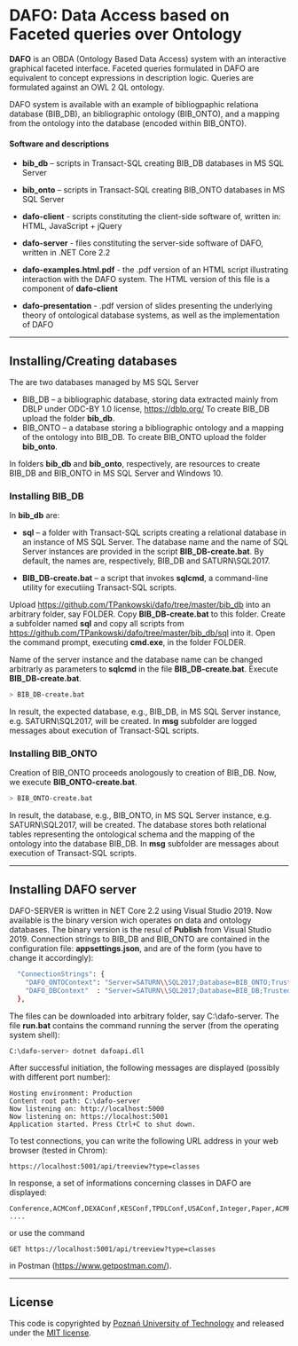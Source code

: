 # DAFO: Data Access based on Faceted queries over Ontology

**DAFO** is an OBDA (Ontology Based Data Access) system with an interactive graphical faceted interface. Faceted queries formulated in DAFO are equivalent to concept expressions in description logic. Queries are formulated against an OWL 2 QL ontology.

DAFO system is available with an example of bibliogpaphic relationa database (BIB_DB), an bibliographic ontology (BIB_ONTO), and a mapping from the ontology into the database (encoded within BIB_ONTO).


#### Software and descriptions ####

* **bib_db** – scripts in Transact-SQL creating BIB_DB databases in MS SQL Server

* **bib_onto** – scripts in Transact-SQL creating BIB_ONTO databases in MS SQL Server

* **dafo-client** - scripts constituting the client-side software of, written in: HTML, JavaScript + jQuery

* **dafo-server** - files constituting the server-side software of DAFO, written in .NET Core 2.2

* **dafo-examples.html.pdf** - the .pdf version of an HTML script illustrating interaction with the DAFO system. The HTML version of this file is a component of **dafo-client**

* **dafo-presentation** - .pdf version of slides presenting the underlying theory of ontological database systems, as well as the implementation of DAFO

---------------------------------------------------------------------------------------------------------------------------------

## Installing/Creating databases
The are two databases managed by MS SQL Server
* BIB_DB – a bibliographic database, storing data extracted mainly from DBLP under  ODC-BY 1.0 license, https://dblp.org/
To create BIB_DB upload the folder **bib_db**.
* BIB_ONTO – a database storing a bibliographic ontology and a mapping of the ontology into BIB_DB. To create BIB_ONTO upload the folder **bib_onto**.

In folders **bib_db** and **bib_onto**, respectively, are resources to create BIB_DB and BIB_ONTO in MS SQL Server and Windows 10.

### Installing BIB_DB

In **bib_db** are: 

* **sql** – a folder with Transact-SQL scripts creating a relational database in an instance of MS SQL Server. The database name and the name of SQL Server instances are provided in the script **BIB_DB-create.bat**. By default, the names are, respectively, BIB_DB and SATURN\SQL2017. 

* **BIB_DB-create.bat** – a script that invokes **sqlcmd**, 
a command-line utility for executiing Transact-SQL scripts.

Upload https://github.com/TPankowski/dafo/tree/master/bib_db into an arbitrary folder, say FOLDER. Copy  **BIB_DB-create.bat** to this folder. Create a subfolder named **sql** and copy all scripts from https://github.com/TPankowski/dafo/tree/master/bib_db/sql into it. Open the command prompt, executing **cmd.exe**, in the folder FOLDER. 

Name of the server instance and the database name can be changed arbitrarly as parameters to **sqlcmd** in the file **BIB_DB-create.bat**. Execute **BIB_DB-create.bat**.

```bash
> BIB_DB-create.bat
```

In result, the expected database, e.g., BIB_DB, in MS SQL Server instance, e.g. SATURN\SQL2017, will be created.
In **msg** subfolder are logged messages about execution of Transact-SQL scripts.

### Installing BIB_ONTO

Creation of BIB_ONTO proceeds anologously to creation of BIB_DB.
Now, we execute **BIB_ONTO-create.bat**.
```bash
> BIB_ONTO-create.bat
```

In result, the database, e.g., BIB_ONTO, in MS SQL Server instance, e.g. SATURN\SQL2017, will be created. The database stores both relational tables representing the ontological schema and the mapping of the ontology into the database BIB_DB.
In **msg** subfolder are  messages about execution of Transact-SQL scripts.

------------------------------------------------------

## Installing DAFO server

DAFO-SERVER is written in NET Core 2.2 using Visual Studio 2019. Now available is the binary version wich operates on data and ontology databases. The binary version is the resul of **Publish** from Visual Studio 2019. Connection strings to BIB_DB and BIB_ONTO are contained in the configuration file: **appsettings.json**, and are of the form (you have to change it accordingly):

```bash
  "ConnectionStrings": {
    "DAFO_ONTOContext": "Server=SATURN\\SQL2017;Database=BIB_ONTO;Trusted_Connection=True;",
	"DAFO_DBContext"  : "Server=SATURN\\SQL2017;Database=BIB_DB;Trusted_Connection=True;"
  },
```
The files can be downloaded into arbitrary folder, say C:\dafo-server. The file **run.bat** contains the command running the server (from the operating system shell):

```bash
C:\dafo-server> dotnet dafoapi.dll
```

After successful initiation, the following messages are displayed  (possibly with different port number):  

```bush
Hosting environment: Production
Content root path: C:\dafo-server
Now listening on: http://localhost:5000
Now listening on: https://localhost:5001
Application started. Press Ctrl+C to shut down.
```

To test connections, you can write the following URL address in your web browser (tested in Chrom):

```brush
https://localhost:5001/api/treeview?type=classes
```

In response, a set of informations concerning classes in DAFO are displayed:

```brush
Conference,ACMConf,DEXAConf,KESConf,TPDLConf,USAConf,Integer,Paper,ACMPaper, ....
```

or use the command
```brush
GET https://localhost:5001/api/treeview?type=classes
```

in Postman (https://www.getpostman.com/).


------------------------------------------------------------

## License
This code is copyrighted by [Poznań University of Technology](https://www.put.poznan.pl/en)
and released under the [MIT license](http://opensource.org/licenses/MIT).

